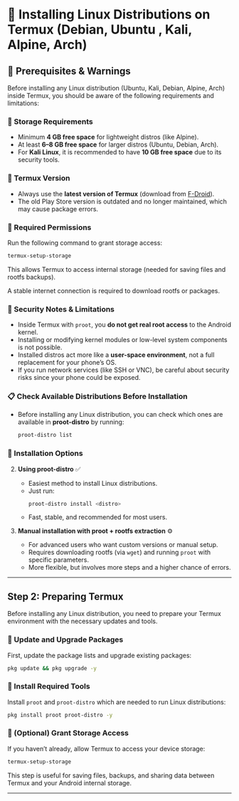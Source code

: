 # 📖 Installing Linux Distributions on Termux (Debian, Ubuntu , Kali, Alpine, Arch)

## 📌 Prerequisites & Warnings

Before installing any Linux distribution (Ubuntu, Kali, Debian, Alpine, Arch) inside Termux, you should be aware of the following requirements and limitations:

### 🔹 Storage Requirements

- Minimum **4 GB free space** for lightweight distros (like Alpine).
- At least **6–8 GB free space** for larger distros (Ubuntu, Debian, Arch).
- For **Kali Linux**, it is recommended to have **10 GB free space** due to its security tools.

### 🔹 Termux Version

- Always use the **latest version of Termux** (download from [F-Droid](https://f-droid.org/packages/com.termux/)).
- The old Play Store version is outdated and no longer maintained, which may cause package errors.

### 🔹 Required Permissions

Run the following command to grant storage access:

```bash
termux-setup-storage
```

This allows Termux to access internal storage (needed for saving files and rootfs backups).

A stable internet connection is required to download rootfs or packages.

### 🔹 Security Notes & Limitations

- Inside Termux with `proot`, you **do not get real root access** to the Android kernel.
- Installing or modifying kernel modules or low-level system components is not possible.
- Installed distros act more like a **user-space environment**, not a full replacement for your phone’s OS.
- If you run network services (like SSH or VNC), be careful about security risks since your phone could be exposed.

### 📋 Check Available Distributions Before Installation
  - Before installing any Linux distribution, you can check which ones are available in **proot-distro** by running:
    ```bash
    proot-distro list
    ```

### 🔹 Installation Options

2. **Using proot-distro** ✅  
   - Easiest method to install Linux distributions.  
   - Just run:  
     ```bash
     proot-distro install <distro>
     ```  
   - Fast, stable, and recommended for most users.  

3. **Manual installation with proot + rootfs extraction** ⚙️  
   - For advanced users who want custom versions or manual setup.  
   - Requires downloading rootfs (via `wget`) and running `proot` with specific parameters.  
   - More flexible, but involves more steps and a higher chance of errors.
  
---

## Step 2: Preparing Termux

Before installing any Linux distribution, you need to prepare your Termux environment with the necessary updates and tools.

### 🔹 Update and Upgrade Packages
First, update the package lists and upgrade existing packages:
```bash
pkg update && pkg upgrade -y
```

### 🔹 Install Required Tools
Install `proot` and `proot-distro` which are needed to run Linux distributions:
```bash
pkg install proot proot-distro -y
```

### 🔹 (Optional) Grant Storage Access
If you haven’t already, allow Termux to access your device storage:
```bash
termux-setup-storage
```

This step is useful for saving files, backups, and sharing data between Termux and your Android internal storage.

---








